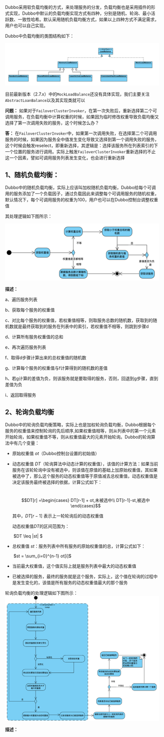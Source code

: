 Dubbo采用软负载均衡的方式，来处理服务的分发，负载均衡也是采用插件的形式实现，Dubbo中默认的负载均衡实现方式有四种，分别是随机、轮询、最小活跃数、一致性哈希。默认采用随机负载均衡方式，如果以上四种方式不满足需求，用户也可以自己实现。

Dubbo中负载均衡的类图结构如下：

![](../pictures/Dubbo_负载均衡类图.png)

目前最新版本（2.7.x）中的`MockLoadBalance`还没有具体实现，我们主要关注`AbstractLoanBalance`以及其实现类就可以

**问题：** 如果对于`FailoverClusterInvoker`，在第一次失败后，重新选择第二个可调用服务，在负载均衡中计算权重的时候，如果因为临时修改权重导致负载均衡又选择了第一次调用失败的服务，这个时候怎么办？

**答：** 在`FailoverClusterInvoker`中，如果第一次调用失败，在选择第二个可调用服务的时候，如果因为服务全中值发生变化导致又选择到第一个调用失败的服务，这个时候会触发reselect，即重新选择，其逻辑是：选择该服务所在列表索引的下一个位置的服务进行调用。实际上触发`FailoverClusterInvoker`重新选择的不止这一个因素，譬如可调用服务列表发生变化，也会进行重新选择

## 1、随机负载均衡：

Dubbo中的随机负载均衡，实际上应该叫加权随机负载均衡，Dubbo给每个可调用的服务添加了一个负载因子，通过负载因此来调整每个可调用服务的随机权重，默认情况下，每个可调用服务的权重为100，用户也可以在Dubbo控制台调整权重值

其处理逻辑如下图所示：

![](../pictures/Dubbo_随机负载均衡流程图.png)

**描述：**

a、遍历服务列表

b、获取每个服务的权重值

c、对比每个服务的权重值，若权重值相等，则取服务总数的随机数，获取到的随机数就是最终获取到的服务在列表中的索引，若权重值不相等，则跳到步骤d

d、计算所有服务权重值的总和

e、再次遍历服务列表

f、取得d步骤计算出来的总权重值的随机数

g、计算每个服务的权重值与f计算得到的随机数的差值

h、若g计算的差值为负，则该服务就是要取得的服务，否则，回退到g步骤，直到差值为负

i、返回取得服务

## 2、轮询负载均衡

Dubbo中的轮询负载均衡策略，实际上也是加权轮询负载均衡，Dubbo根据每个服务的权重值来控制轮询的先后顺序,如果权重值相等，则从列表中的第一个元素开始轮询，如果权重值不等，则从权重值最大的元素开始轮询。Dubbo的轮询算法中有几个变量：

- 原始权重值 $ot$（Dubbo控制台设置的初始值）

- 动态权重值 $DT$（轮询算法中动态计算的权重值），该值的计算方法：如果当前服务在该轮轮询中没有被选中，则该值在原值的基础上加原始权重值，其如果被选中了，那么这个服务的动态权重值等于原值减去总权重值，动态权重值是决定该服务最终被选择的依据，计算公式如下：

  ​							$$DT[r] =\begin{cases} DT[r-1] + ot,未被选中\\ DT[r-1]-st,被选中\end{cases}$$

  其中，$DT[r-1]$ 表示上一轮轮询后的动态权重值

  动态权重值$DT$的区间范围为：

  ​                                                        $DT \leq |st| $

- 总权重值 $st$：服务列表中所有服务的原始权重值的总，计算公式如下：

  ​							$st = \sum_{i=0}^{n-1} ot[i]$

- 当前最大权重值，这个值实际上就是服务列表中最大的动态权重值

- 已被选择的服务，最终的服务就是这个服务，实际上，这个值在轮询的过程中是发生变化的，该值是所有服务的动态权重值最大的那个服务

轮询负载均衡的处理逻辑如下图所示：![](../pictures/Dubbo_轮询负载均衡流程图.png)

**描述：**



